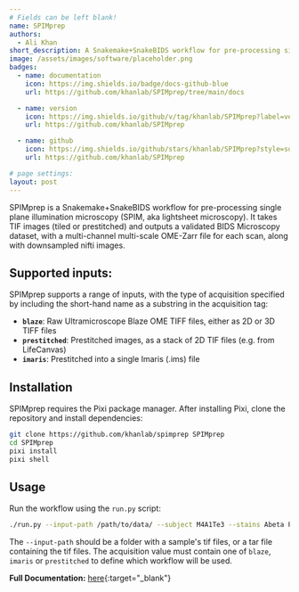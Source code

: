```yaml
---
# Fields can be left blank!
name: SPIMprep
authors:
  - Ali Khan
short_description: A Snakemake+SnakeBIDS workflow for pre-processing single plane illumination microscopy (SPIM, aka lightsheet microscopy).
image: /assets/images/software/placeholder.png
badges:
  - name: documentation
    icon: https://img.shields.io/badge/docs-github-blue
    url: https://github.com/khanlab/SPIMprep/tree/main/docs

  - name: version
    icon: https://img.shields.io/github/v/tag/khanlab/SPIMprep?label=version
    url: https://github.com/khanlab/SPIMprep

  - name: github
    icon: https://img.shields.io/github/stars/khanlab/SPIMprep?style=social
    url: https://github.com/khanlab/SPIMprep

# page settings:
layout: post
---
```


SPIMprep is a Snakemake+SnakeBIDS workflow for pre-processing single plane illumination microscopy (SPIM, aka lightsheet microscopy). It takes TIF images (tiled or prestitched) and outputs a validated BIDS Microscopy dataset, with a multi-channel multi-scale OME-Zarr file for each scan, along with downsampled nifti images.

## Supported inputs:

SPIMprep supports a range of inputs, with the type of acquisition specified by including the short-hand name as a substring in the acquisition tag:
- **`blaze`**: Raw Ultramicroscope Blaze OME TIFF files, either as 2D or 3D TIFF files
- **`prestitched`**: Prestitched images, as a stack of 2D TIF files (e.g. from LifeCanvas)
- **`imaris`**: Prestitched into a single Imaris (.ims) file

## Installation

SPIMprep requires the Pixi package manager. After installing Pixi, clone the repository and install dependencies:

```bash
git clone https://github.com/khanlab/spimprep SPIMprep
cd SPIMprep
pixi install
pixi shell
```

## Usage

Run the workflow using the `run.py` script:

```bash
./run.py --input-path /path/to/data/ --subject M4A1Te3 --stains Abeta PI Lectin --output-bids-dir /path/to/output --work-dir /tmp --cores all --use-conda
```

The `--input-path` should be a folder with a sample's tif files, or a tar file containing the tif files. The acquisition value must contain one of `blaze`, `imaris` or `prestitched` to define which workflow will be used.

**Full Documentation:** [here](https://github.com/khanlab/SPIMprep/tree/main/docs){:target="\_blank"}